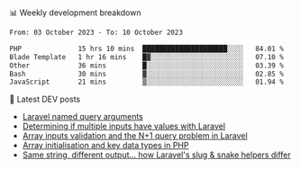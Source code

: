 📊 Weekly development breakdown
<!--START_SECTION:waka-->

```txt
From: 03 October 2023 - To: 10 October 2023

PHP              15 hrs 10 mins  █████████████████████░░░░   84.01 %
Blade Template   1 hr 16 mins    █▓░░░░░░░░░░░░░░░░░░░░░░░   07.10 %
Other            36 mins         █░░░░░░░░░░░░░░░░░░░░░░░░   03.39 %
Bash             30 mins         ▓░░░░░░░░░░░░░░░░░░░░░░░░   02.85 %
JavaScript       21 mins         ▒░░░░░░░░░░░░░░░░░░░░░░░░   01.94 %
```

<!--END_SECTION:waka-->

📕 Latest DEV posts
<!-- BLOG-POST-LIST:START -->
- [Laravel named query arguments](https://dev.to/michaelvickersuk/laravel-named-query-arguments-28kd)
- [Determining if multiple inputs have values with Laravel](https://dev.to/michaelvickersuk/determining-if-multiple-inputs-have-values-with-laravel-km6)
- [Array inputs validation and the N+1 query problem in Laravel](https://dev.to/michaelvickersuk/array-inputs-validation-and-the-n1-query-problem-in-laravel-2agb)
- [Array initialisation and key data types in PHP](https://dev.to/michaelvickersuk/array-initialisation-and-key-data-types-in-php-1e5b)
- [Same string, different output... how Laravel&#39;s slug &amp; snake helpers differ](https://dev.to/michaelvickersuk/same-string-different-output-how-laravels-slug-snake-helpers-differ-1ccj)
<!-- BLOG-POST-LIST:END -->
